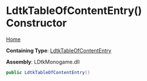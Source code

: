 # LdtkTableOfContentEntry\(\) Constructor

[Home](../../../README.md)

**Containing Type**: [LdtkTableOfContentEntry](../README.md)

**Assembly**: LDtkMonogame\.dll

```csharp
public LdtkTableOfContentEntry()
```


